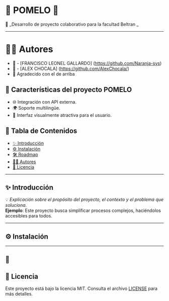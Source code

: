 # 🌟 **POMELO** 🌟

🚀 _Desarrollo de proyecto colaborativo para la facultad Beltran _

---

# 👨‍💻 Autores 

* 👤  - [FRANCISCO LEONEL GALLARDO] (https://github.com/Naranja-sys)
* 👤 -  [ALEX CHOCALA] (https://github.com/AlexChocala/)
* 🧡 Agradecido con el de arriba

## 📝 Características del proyecto POMELO

* 🌐 Integración con API externa.
* 🌍 Soporte multilingüe. 
* 🎨 Interfaz visualmente atractiva para el usuario.

## 📖 **Tabla de Contenidos**
- [✨ Introducción](#-introducción)
- [⚙️ Instalación](#-instalación)
- [🛠️ Roadmap](#-roadmap)
- [👨‍💻 Autores](#-autores)
- [📄 Licencia](#-licencia)

---

## ✨ **Introducción**

💡 _Explicación sobre el propósito del proyecto, el contexto y el problema que soluciona._  
**Ejemplo**: Este proyecto busca simplificar procesos complejos, haciéndolos accesibles para todos.

---

## ⚙️ **Instalación**

** **

## 🚀 

## 📄 Licencia
Este proyecto está bajo la licencia MIT. Consulta el archivo [LICENSE](LICENSE) para más detalles.
